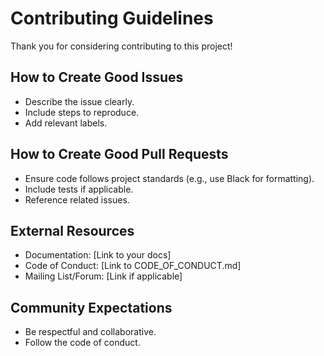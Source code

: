 # Contributing Guidelines

Thank you for considering contributing to this project!

## How to Create Good Issues
- Describe the issue clearly.
- Include steps to reproduce.
- Add relevant labels.

## How to Create Good Pull Requests
- Ensure code follows project standards (e.g., use Black for formatting).
- Include tests if applicable.
- Reference related issues.

## External Resources
- Documentation: [Link to your docs]
- Code of Conduct: [Link to CODE_OF_CONDUCT.md]
- Mailing List/Forum: [Link if applicable]

## Community Expectations
- Be respectful and collaborative.
- Follow the code of conduct.
